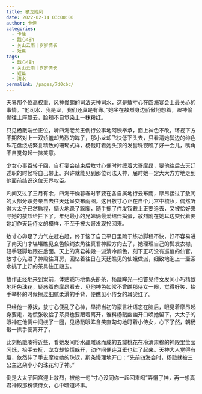 ```yaml
---
title: 攀龙附凤
date: 2022-02-14 03:00:00
author: 卡佳
categories: 
  - 卡佳
  - 戬心48h
  - 关山云雨｜岁岁情长
  - 短篇
tags: 
  - 戬心48h
  - 关山云雨｜岁岁情长
  - 短篇
  - 清水
permalink: /pages/7d0cbc/
---
```


天界那个位高权重、风神俊朗的司法天神司水，这是敖寸心在四海宴会上最关心的事情。“他司水，我是龙，我们还真是有缘。”她坐在敖烈身边骄傲地想着，眼神偷偷往上座飘去，脸颊不自觉染上一抹粉红。<!-- more -->

只见杨戬端坐正位，听四海老龙王例行公事地阿谀奉承，面上神色不改，环视下方不期然对上一双娇羞却热烈的眸子，那小龙却飞快低下头去，只看清她鬓边的绯色珠花盘绕成繁复精致的珊瑚式样，杨戬盯着她头顶的发髻珠钗瞧了好一会儿，嘴角不自觉勾起一抹笑意。

少女心事百转千回，自打宴会结束后敖寸心便时时缠着大哥摩昂，要他往后去天廷述职的时候将自己带上。兴许就能见到那位司法天神，届时她一定大大方方地走到他面前结识这位天界权臣。

凡间又过了三月有余，四海干燥暮春时节要在各自属地行云布雨，摩昂接过了敖闰的大部分职务亲自去往天廷呈交布雨图。这日敖寸心正在自个儿宫中梳妆，偶然听得大太子已然启程，恼火地跺了跺脚，随手拣了件发钗戴上正要追去，又被恰好来寻她的敖烈给拦下了。年纪最小的兄妹俩最爱结伴捣蛋，敖烈附在她耳边交代着要她幻作天廷侍女的模样，不至于被大哥发现拎回来。

敖寸心卯足了力气左赶右赶，终于恼了自己平日里疏于练功脚程不快，好不容易进了南天门才堪堪瞧见玄色鲛绡衣角往真君神殿方向去了，她理理自己的鬓发衣襟，轻手轻脚地跟在后面。天上的真君神殿一派清冷颜色，刻下正巧没有巡值的仙官，敖寸心先进了神殿往耳房，回忆着往日在天廷瞧见的仙娥做派，细致地泡上一壶茶水挑了上好的茶具往正殿去。

故作正经地来到案前，体贴乖巧地低头斟茶，杨戬眸光一扫瞥见侍女发间小巧精致地粉色珠花，疑惑着向摩昂看去，见他神色如常不曾瞧那侍女一眼，觉得好笑，抬手举杯的时候擦过细腻柔滑的手背，便瞧见小侍女的耳尖红了。

只经他一撩拨，敖寸心便乱了心神，早把当初的豪言壮语忘在脑后，眼见着摩昂起身要走，她慌张收拾了茶具也要跟着离开，谁料杨戬幽幽开口唤她留下。大太子的眼神在他俩中间绕了一圈，见杨戬眼眸含笑直勾勾地盯着小侍女，心下了然，朝杨戬一拱手便离开了。

此刻杨戬凑得近些，看她发间粉水晶雕琢而成的五瓣桃花在冷清肃穆的神殿里莹莹闪烁，抬手去抚，龙女却惊慌躲开，动作间便连耳垂也红了起来。天神大人觉得有趣，依然伸了手去摩梭她的珠钗，斯条慢理地开口：“先前四海会时，杨戬就被三公主这朵小小的珠花勾了神。”

倒是大太子回宫迎上敖烈，被他一句“寸心没同你一起回来吗”弄懵了神，再一想真君神殿那粉装侍女，心中暗道坏事。
